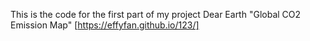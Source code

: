 This is the code for the first part of my project Dear Earth "Global CO2 Emission Map"
[https://effyfan.github.io/123/]
